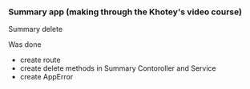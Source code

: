 ### Summary app (making through the Khotey's video course)

Summary delete

Was done

* create route
* create delete methods in Summary Contoroller and Service
* create AppError
